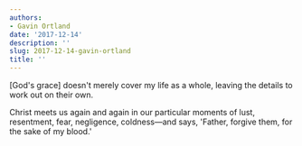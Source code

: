 ```yaml
---
authors:
- Gavin Ortland
date: '2017-12-14'
description: ''
slug: 2017-12-14-gavin-ortland
title: ''
---
```

[God's grace] doesn't merely cover my life as a whole, leaving the details to work out on their own. 

Christ meets us again and again in our particular moments of lust, resentment, fear, negligence, coldness—and says, 'Father, forgive them, for the sake of my blood.'



